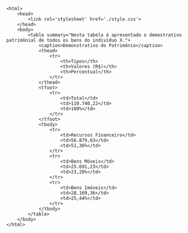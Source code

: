 <Code language='html'>
&lt;html&gt;
    &lt;head&gt;
        &lt;link rel='stylesheet' href='./style.css'&gt;
    &lt;/head&gt;
    &lt;body&gt;
        &lt;table summary="Nesta tabela é apresentado o demostrativo patrimônial de todos os bens do indivíduo X."&gt;
            &lt;caption&gt;Demonstrativo do Patrimônio&lt;/caption&gt;
            &lt;thead&gt;
                &lt;tr&gt;
                    &lt;th&gt;Tipos&lt;/th&gt;
                    &lt;th&gt;Valores (R$)&lt;/th&gt;
                    &lt;th&gt;Percentual&lt;/th&gt;
                &lt;/tr&gt;
            &lt;/thead&gt;
            &lt;tfoot&gt;
                &lt;tr&gt;
                    &lt;td&gt;Total&lt;/td&gt;
                    &lt;td&gt;110.740,22&lt;/td&gt;
                    &lt;td&gt;100%&lt;/td&gt;
                &lt;/tr&gt;
            &lt;/tfoot&gt;
            &lt;tbody&gt;
                &lt;tr&gt;
                    &lt;td&gt;Recursos Financeiro&lt;/td&gt;
                    &lt;td&gt;56.879,63&lt;/td&gt;
                    &lt;td&gt;51,36%&lt;/td&gt;
                &lt;/tr&gt;
                &lt;tr&gt;
                    &lt;td&gt;Bens Móveis&lt;/td&gt;
                    &lt;td&gt;25.691,23&lt;/td&gt;
                    &lt;td&gt;23,20%&lt;/td&gt;
                &lt;/tr&gt;
                &lt;tr&gt;
                    &lt;td&gt;Bens Imóveis&lt;/td&gt;
                    &lt;td&gt;28.169,36&lt;/td&gt;
                    &lt;td&gt;25,44%&lt;/td&gt;
                &lt;/tr&gt;
            &lt;/tbody&gt;
        &lt;/table&gt;
    &lt;/body&gt;
&lt;/html&gt;
</Code>